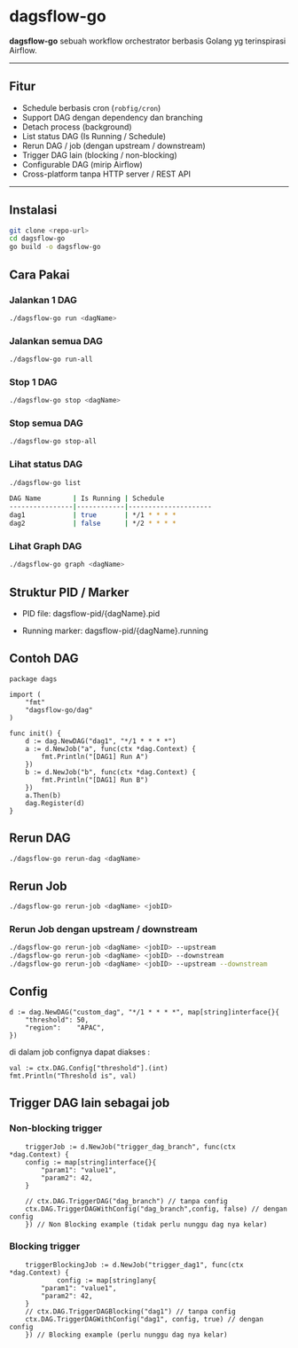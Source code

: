 # dagsflow-go

**dagsflow-go** sebuah workflow orchestrator berbasis Golang yg terinspirasi Airflow.

---

## Fitur
- Schedule berbasis cron (`robfig/cron`)
- Support DAG dengan dependency dan branching
- Detach process (background)
- List status DAG (Is Running / Schedule)
- Rerun DAG / job (dengan upstream / downstream)
- Trigger DAG lain (blocking / non-blocking)
- Configurable DAG (mirip Airflow)
- Cross-platform tanpa HTTP server / REST API

---

## Instalasi

```bash
git clone <repo-url>
cd dagsflow-go
go build -o dagsflow-go
```

## Cara Pakai

### Jalankan 1 DAG

```bash
./dagsflow-go run <dagName>
```

### Jalankan semua DAG

```bash
./dagsflow-go run-all
```

### Stop 1 DAG

```bash
./dagsflow-go stop <dagName>
```

### Stop semua DAG

```bash
./dagsflow-go stop-all
```

### Lihat status DAG

```bash
./dagsflow-go list
```

```bash
DAG Name        | Is Running | Schedule
----------------|------------|---------------------
dag1            | true       | */1 * * * *
dag2            | false      | */2 * * * *
```

### Lihat Graph DAG

```bash
./dagsflow-go graph <dagName>
```

## Struktur PID / Marker

- PID file: dagsflow-pid/{dagName}.pid

- Running marker: dagsflow-pid/{dagName}.running

## Contoh DAG

```golang
package dags

import (
	"fmt"
	"dagsflow-go/dag"
)

func init() {
	d := dag.NewDAG("dag1", "*/1 * * * *")
	a := d.NewJob("a", func(ctx *dag.Context) {
		fmt.Println("[DAG1] Run A")
	})
	b := d.NewJob("b", func(ctx *dag.Context) {
		fmt.Println("[DAG1] Run B")
	})
	a.Then(b)
	dag.Register(d)
}
```

## Rerun DAG
```bash
./dagsflow-go rerun-dag <dagName>
```
## Rerun Job
```bash
./dagsflow-go rerun-job <dagName> <jobID>
```
### Rerun Job dengan upstream / downstream

```bash
./dagsflow-go rerun-job <dagName> <jobID> --upstream
./dagsflow-go rerun-job <dagName> <jobID> --downstream
./dagsflow-go rerun-job <dagName> <jobID> --upstream --downstream
```

## Config

```golang
d := dag.NewDAG("custom_dag", "*/1 * * * *", map[string]interface{}{
	"threshold": 50,
	"region":    "APAC",
})
```
di dalam job confignya dapat diakses :

```golang
val := ctx.DAG.Config["threshold"].(int)
fmt.Println("Threshold is", val)

```

## Trigger DAG lain sebagai job

### Non-blocking trigger
```golang
	triggerJob := d.NewJob("trigger_dag_branch", func(ctx *dag.Context) {
	config := map[string]interface{}{
		"param1": "value1",
		"param2": 42,
	}

	// ctx.DAG.TriggerDAG("dag_branch") // tanpa config
	ctx.DAG.TriggerDAGWithConfig("dag_branch",config, false) // dengan config 
	}) // Non Blocking example (tidak perlu nunggu dag nya kelar)

```

### Blocking trigger
```golang
	triggerBlockingJob := d.NewJob("trigger_dag1", func(ctx *dag.Context) {
			config := map[string]any{
		"param1": "value1",
		"param2": 42,
	}
	// ctx.DAG.TriggerDAGBlocking("dag1") // tanpa config
	ctx.DAG.TriggerDAGWithConfig("dag1", config, true) // dengan config 
	}) // Blocking example (perlu nunggu dag nya kelar)

```